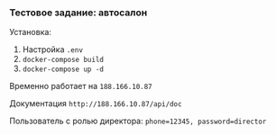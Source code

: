 ### Тестовое задание: автосалон

Установка:
1. Настройка `.env`
2. `docker-compose build`
3. `docker-compose up -d`

Временно работает на `188.166.10.87`

Документация `http://188.166.10.87/api/doc`

Пользователь с ролью директора: `phone=12345, password=director`